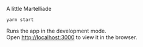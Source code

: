 A little Martelliade

`yarn start`

Runs the app in the development mode.\
Open [http://localhost:3000](http://localhost:3000) to view it in the browser.

